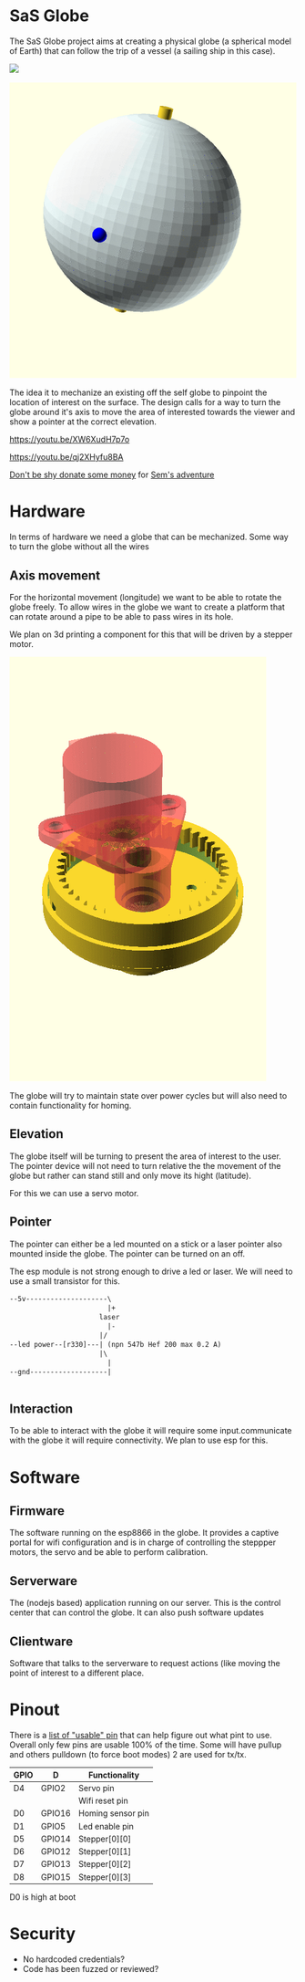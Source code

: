 # SaS Globe

The SaS Globe project aims at creating a physical globe (a spherical model of Earth) that can follow the trip of a vessel (a sailing ship in this case).

![](img/P1010680.JPG)



![](img/concept.gif)

The idea it to mechanize an existing off the self globe to pinpoint the location of interest on the surface. The design calls for a way to turn the globe around it's axis to move the area of interested towards the viewer and show a pointer at the correct elevation.

https://youtu.be/XW6XudH7p7o


https://youtu.be/qj2XHyfu8BA

[Don't be shy donate some money](https://www.paypal.com/cgi-bin/webscr?cmd=_donations&business=WPQZVQW5XM5S8&item_name=Sem+at+Sea+2019&currency_code=EUR&source=url) for [Sem's adventure](https://www.sem-at-sea.nl/) 

# Hardware

In terms of hardware we need a globe that can be mechanized. Some way to turn the globe without all the wires 

## Axis movement

For the horizontal movement (longitude) we want to be able to rotate the globe freely. To allow wires in the globe we want to create a platform that can rotate around a pipe to be able to pass wires in its hole.

We plan on 3d printing a component for this that will be driven by a stepper motor. 

![](img/longitude.gif)

The globe will try to maintain state over power cycles but will also need to contain functionality for homing. 

## Elevation

The globe itself will be turning to present the area of interest to the user. The pointer device will not need to turn relative the the movement of the globe but rather can stand still and only move its hight (latitude).

For this we can use a servo motor. 

## Pointer

The pointer can either be a led mounted on a stick or a laser pointer also mounted inside the globe. The pointer can be turned on an off. 

The esp module is not strong enough to drive a led or laser. We will need to use a small transistor for this.

```
--5v--------------------\
                        |+
                      laser
                        |-
                      |/
--led power--[r330]---| (npn 547b Hef 200 max 0.2 A)
                      |\
                        |
--gnd-------------------|


```


## Interaction

To be able to interact with the globe it will require some input.communicate with the globe it will require connectivity. We plan to use esp for this.

# Software

## Firmware

The software running on the esp8866 in the globe. It provides a captive portal for wifi configuration and is in charge of controlling the steppper motors, the servo and be able to perform calibration. 

## Serverware

The (nodejs based) application running on our server. This is the control center that can control the globe. It can also push software updates

## Clientware

Software that talks to the serverware to request actions (like moving the point of interest to a different place. 

# Pinout


There is a [list of "usable" pin](https://randomnerdtutorials.com/esp8266-pinout-reference-gpios/) that can help figure out what pint to use. Overall only few pins are usable 100% of the time. Some will have pullup and others pulldown (to force boot modes) 2 are used for tx/tx.



| GPIO | D    | Functionality     |
|------|------|-------------------|
| D4 | GPIO2  | Servo pin         |
|    |        | Wifi reset pin    | 
| D0 | GPIO16 | Homing sensor pin |
| D1 | GPIO5  | Led enable  pin   |
| D5 | GPIO14 | Stepper[0][0]     |
| D6 | GPIO12 | Stepper[0][1]     |
| D7 | GPIO13 | Stepper[0][2]     |
| D8 | GPIO15 | Stepper[0][3]     |

D0 is high at boot


# Security

* No hardcoded credentials?
* Code has been fuzzed or reviewed?
